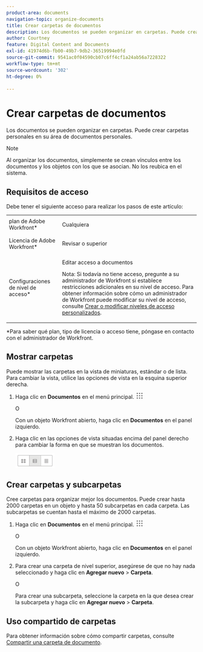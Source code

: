```yaml
---
product-area: documents
navigation-topic: organize-documents
title: Crear carpetas de documentos
description: Los documentos se pueden organizar en carpetas. Puede crear carpetas personales en su área de documentos personales.
author: Courtney
feature: Digital Content and Documents
exl-id: 41974d6b-fb00-49b7-9db2-36519994e0fd
source-git-commit: 9541ac0f04590cb07c6ff4cf1a24ab56a7228322
workflow-type: tm+mt
source-wordcount: '302'
ht-degree: 0%

---
```


# Crear carpetas de documentos

Los documentos se pueden organizar en carpetas. Puede crear carpetas personales en su área de documentos personales.

>[!NOTE]
>
>Al organizar los documentos, simplemente se crean vínculos entre los documentos y los objetos con los que se asocian. No los reubica en el sistema.

## Requisitos de acceso

Debe tener el siguiente acceso para realizar los pasos de este artículo:

<table style="table-layout:auto"> 
 <col> 
 <col> 
 <tbody> 
  <tr> 
   <td role="rowheader">plan de Adobe Workfront*</td> 
   <td> <p>Cualquiera</p> </td> 
  </tr> 
  <tr> 
   <td role="rowheader">Licencia de Adobe Workfront*</td> 
   <td> <p>Revisar o superior</p> </td> 
  </tr> 
  <tr> 
   <td role="rowheader">Configuraciones de nivel de acceso*</td> 
   <td> <p>Editar acceso a documentos</p> <p>Nota: Si todavía no tiene acceso, pregunte a su administrador de Workfront si establece restricciones adicionales en su nivel de acceso. Para obtener información sobre cómo un administrador de Workfront puede modificar su nivel de acceso, consulte <a href="../../administration-and-setup/add-users/configure-and-grant-access/create-modify-access-levels.md" class="MCXref xref">Crear o modificar niveles de acceso personalizados</a>.</p> </td> 
  </tr> 
 </tbody> 
</table>

&#42;Para saber qué plan, tipo de licencia o acceso tiene, póngase en contacto con el administrador de Workfront.

## Mostrar carpetas

Puede mostrar las carpetas en la vista de miniaturas, estándar o de lista. Para cambiar la vista, utilice las opciones de vista en la esquina superior derecha.

1. Haga clic en **Documentos** en el menú principal. ![](assets/main-menu-icon.png)

   O

   Con un objeto Workfront abierto, haga clic en **Documentos** en el panel izquierdo.

1. Haga clic en las opciones de vista situadas encima del panel derecho para cambiar la forma en que se muestran los documentos.

   ![](assets/screenshot-2016-07-07-12.46.54.png)

## Crear carpetas y subcarpetas

Cree carpetas para organizar mejor los documentos. Puede crear hasta 2000 carpetas en un objeto y hasta 50 subcarpetas en cada carpeta. Las subcarpetas se cuentan hasta el máximo de 2000 carpetas.

1. Haga clic en **Documentos** en el menú principal. ![](assets/main-menu-icon.png)

   O

   Con un objeto Workfront abierto, haga clic en **Documentos** en el panel izquierdo.

1. Para crear una carpeta de nivel superior, asegúrese de que no hay nada seleccionado y haga clic en **Agregar nuevo** > **Carpeta**.

   O

   Para crear una subcarpeta, seleccione la carpeta en la que desea crear la subcarpeta y haga clic en **Agregar nuevo** > **Carpeta**.

## Uso compartido de carpetas

Para obtener información sobre cómo compartir carpetas, consulte [Compartir una carpeta de documento](../../workfront-basics/grant-and-request-access-to-objects/share-a-document-folder.md).
